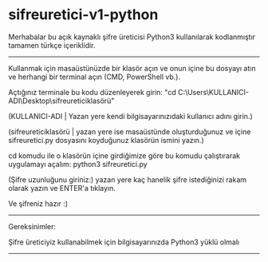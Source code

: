 # sifreuretici-v1-python
Merhabalar bu açık kaynaklı şifre üreticisi Python3 kullanılarak kodlanmıştır tamamen türkçe içeriklidir.

_____________________________________________________________________________________________________________________________________________


Kullanmak için masaüstünüzde bir klasör açın ve onun içine bu dosyayı atın ve herhangi bir terminal açın (CMD, PowerShell vb.).

Açtığınız terminale bu kodu düzenleyerek girin: "cd C:\Users\KULLANICI-ADI\Desktop\sifreureticiklasörü"

(KULLANICI-ADI | Yazan yere kendi bilgisayarınızıdaki kullanıcı adını girin.)

(sifreureticiklasörü | yazan yere ise masaüstünde oluşturduğunuz ve içine sifreuretici.py dosyasını koyduğunuz klasörün ismini yazın.)

cd komudu ile o klasörün içine girdiğimize göre bu komudu çalıştırarak uygulamayı açalım: python3 sifreuretici.py

(Şifre uzunluğunu giriniz:) yazan yere kaç hanelik şifre istediğinizi rakam olarak yazın ve ENTER'a tıklayın.

Ve şifreniz hazır :)

_____________________________________________________________________________________________________________________________________________

Gereksinimler:

Şifre üreticiyiz kullanabilmek için bilgisayarınızda Python3 yüklü olmalı

_____________________________________________________________________________________________________________________________________________
